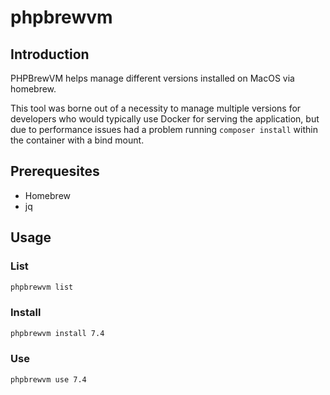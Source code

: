 # phpbrewvm

## Introduction

PHPBrewVM helps manage different versions installed on MacOS via homebrew.

This tool was borne out of a necessity to manage multiple versions for developers who would typically use Docker for serving
the application, but due to performance issues had a problem running `composer install` within the container with a bind mount.

## Prerequesites

* Homebrew
* jq

## Usage

### List

```bash
phpbrewvm list
```

### Install

```bash
phpbrewvm install 7.4
```

### Use

```bash
phpbrewvm use 7.4
```


